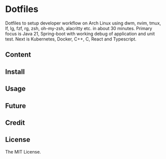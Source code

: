 # Dotfiles
Dotfiles to setup developer workflow on Arch Linux using dwm, nvim, tmux, lf, lg, fzf, rg, zsh, oh-my-zsh, alacritty etc. in about 30 minutes. Primary focus is Java 21, Spring-boot with working debug of application and unit test. Next is Kubernetes, Docker, C++, C, React and Typescript.

## Content
## Install
## Usage
## Future

## Credit
## License
The MIT License.
